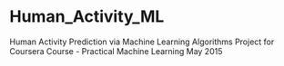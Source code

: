 # Human_Activity_ML

Human Activity Prediction via Machine Learning Algorithms
Project for Coursera Course - Practical Machine Learning
May 2015
